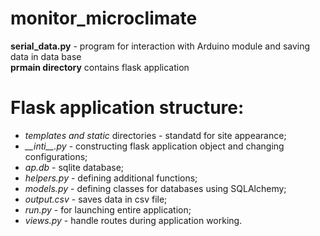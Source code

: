 # monitor_microclimate

__serial_data.py__ - program for interaction with Arduino module and saving data in data base  
__prmain directory__ contains flask application  
# Flask application structure:  
* *templates and static* directories - standatd for site appearance;
* *\_\_inti\_\_.py* - constructing flask application object and changing configurations;
* *ap.db* - sqlite database;
* *helpers.py* - defining additional functions;
* *models.py* - defining classes for databases using SQLAlchemy;
* *output.csv* - saves data in csv file;
* *run.py* - for launching entire application;
* *views.py* - handle routes during application working.

